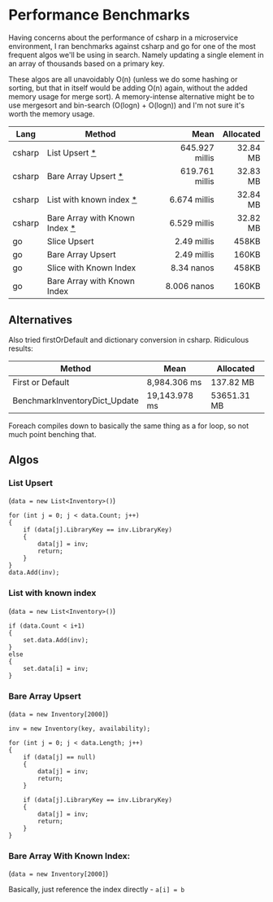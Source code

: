 # Performance Benchmarks

Having concerns about the performance of csharp in a microservice environment, I ran benchmarks against
csharp and go for one of the most frequent algos we'll be using in search. Namely updating a single element
in an array of thousands based on a primary key.

These algos are all unavoidably O(n) (unless we do some hashing or sorting, but that in itself would be adding O(n) 
again, without the added memory usage for merge sort). A memory-intense alternative might be to use mergesort and 
bin-search (O(logn) + O(logn)) and I'm not sure it's worth the memory usage.

| Lang   | Method                                                        |           Mean | Allocated |
|--------|---------------------------------------------------------------|---------------:|----------:|
| csharp | List Upsert [*](#list-upsert)                                 | 645.927 millis |  32.84 MB |
| csharp | Bare Array Upsert [*](#bare-array-upsert)                     | 619.761 millis |  32.83 MB |
| csharp | List with known index [*](#list-with-known-index)             |   6.674 millis |  32.84 MB |
| csharp | Bare Array with Known Index [*](#bare-array-with-known-index) |   6.529 millis |  32.82 MB |
| go     | Slice Upsert                                                  |    2.49 millis |     458KB |
| go     | Bare Array Upsert                                             |    2.49 millis |     160KB |
| go     | Slice with Known Index                                        |     8.34 nanos |     458KB |
| go     | Bare Array with Known Index                                   |    8.006 nanos |     160KB |

## Alternatives

Also tried firstOrDefault and dictionary conversion in csharp. Ridiculous results:

| Method                        | Mean          | Allocated   |
|-------------------------------|---------------|-------------|
| First or Default              | 8,984.306 ms  | 137.82 MB   |
| BenchmarkInventoryDict_Update | 19,143.978 ms | 53651.31 MB |

Foreach compiles down to basically the same thing as a for loop, so not much point benching that.

## Algos
### List Upsert

(`data = new List<Inventory>()`)

```
for (int j = 0; j < data.Count; j++)
{
    if (data[j].LibraryKey == inv.LibraryKey)
    {
        data[j] = inv;
        return;
    }
}
data.Add(inv);
```

### List with known index

(`data = new List<Inventory>()`)

```
if (data.Count < i+1)
{
    set.data.Add(inv);
}
else
{
    set.data[i] = inv;
}
```

### Bare Array Upsert

(`data = new Inventory[2000]`)

```
inv = new Inventory(key, availability);

for (int j = 0; j < data.Length; j++)
{
    if (data[j] == null)
    {
        data[j] = inv;
        return;
    }
    
    if (data[j].LibraryKey == inv.LibraryKey)
    {
        data[j] = inv;
        return;
    }
}
```

### Bare Array With Known Index:

(`data = new Inventory[2000]`)

Basically, just reference the index directly - `a[i] = b`